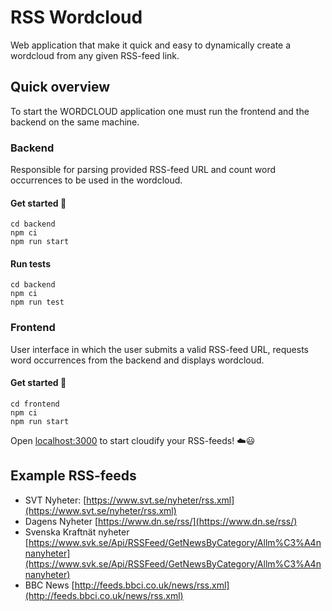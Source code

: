 # RSS Wordcloud

Web application that make it quick and easy to dynamically create a wordcloud from any given RSS-feed link.

## Quick overview

To start the WORDCLOUD application one must run the frontend and the backend on the same machine.

### Backend

Responsible for parsing provided RSS-feed URL and count word occurrences to be used in the wordcloud.

#### Get started 🚀

```
cd backend
npm ci
npm run start
```

#### Run tests

```
cd backend
npm ci
npm run test
```

### Frontend

User interface in which the user submits a valid RSS-feed URL, requests word occurrences from the backend and displays wordcloud.

#### Get started 🚀

```
cd frontend
npm ci
npm run start
```

Open [localhost:3000](http://localhost:3000/) to start cloudify your RSS-feeds! ☁️😃

## Example RSS-feeds

- SVT Nyheter: [https://www.svt.se/nyheter/rss.xml](https://www.svt.se/nyheter/rss.xml)
- Dagens Nyheter [https://www.dn.se/rss/](https://www.dn.se/rss/)
- Svenska Kraftnät nyheter [https://www.svk.se/Api/RSSFeed/GetNewsByCategory/Allm%C3%A4nnanyheter](https://www.svk.se/Api/RSSFeed/GetNewsByCategory/Allm%C3%A4nnanyheter)
- BBC News [http://feeds.bbci.co.uk/news/rss.xml](http://feeds.bbci.co.uk/news/rss.xml)
